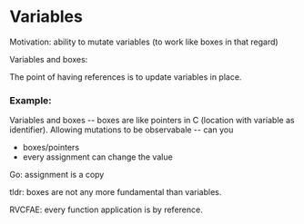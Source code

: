 

# Variables

Motivation: ability to mutate variables (to work like boxes in that regard)



Variables and boxes:

The point of having references is to update variables in place.

### Example:

Variables and boxes -- boxes are like pointers in C (location with variable as identifier). Allowing mutations to be observabale -- can you

- boxes/pointers
- every assignment can change the value

Go: assignment is a copy



tldr: boxes are not any more fundamental than variables.

RVCFAE: every function application is by reference.



